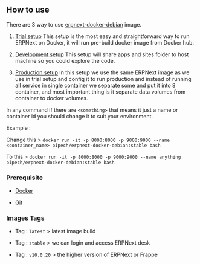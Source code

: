 ## How to use

There are 3 way to use [erpnext-docker-debian](https://hub.docker.com/r/pipech/erpnext-docker-debian/) image.

1. [Trial setup](trial_setup.md)
This setup is the most easy and straightforward way to run ERPNext on Docker, 
it will run pre-build docker image from Docker hub. 

2. [Development setup](development_setup.md)
This setup will share apps and sites folder to host machine 
so you could explore the code.

3. [Production setup](production_setup.md)
In this setup we use the same ERPNext image as we use in trial setup 
and config it to run production
and instead of running all service in single container we separate some and put it into 8 container,
and most important thing is it separate data volumes from container to docker volumes.

In any command if there are `<something>` that means it just a name or container id
you should change it to suit your environment.

Example :

Change this >
`docker run -it -p 8000:8000 -p 9000:9000 --name <container_name> pipech/erpnext-docker-debian:stable bash`

To this > `docker run -it -p 8000:8000 -p 9000:9000 --name anything pipech/erpnext-docker-debian:stable bash`

### Prerequisite

* [Docker](https://docs.docker.com/get-started/#conclusion-of-part-one)

* [Git](https://git-scm.com/download/linux)

### Images Tags

* Tag : `latest` > latest image build

* Tag : `stable` > we can login and access ERPNext desk

* Tag : `v10.0.20` > the higher version of ERPNext or Frappe